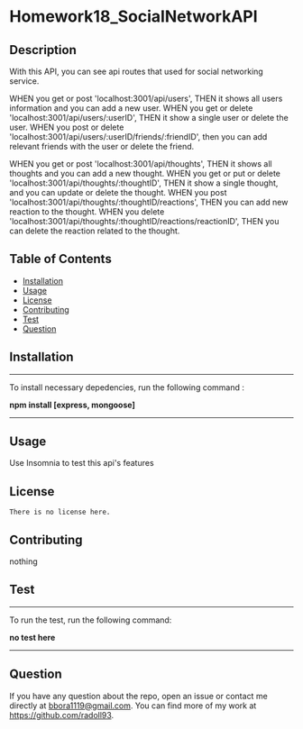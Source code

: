 # Homework18_SocialNetworkAPI




## Description 

With this API, you can see api routes that used for social networking service.

WHEN you get or post 'localhost:3001/api/users', THEN it shows all users information and you can add a new user.
WHEN you get or delete 'localhost:3001/api/users/:userID', THEN it show a single user or delete the user.
WHEN you post or delete 'localhost:3001/api/users/:userID/friends/:friendID', then you can add relevant friends with the user or delete the friend.



WHEN you get or post 'localhost:3001/api/thoughts', THEN it shows all thoughts and you can add a new thought.
WHEN you get or put or delete 'localhost:3001/api/thoughts/:thoughtID', THEN it show a single thought, and you can update or delete the thought.
WHEN you post 'localhost:3001/api/thoughts/:thoughtID/reactions', THEN you can add new reaction to the thought.
WHEN you delete 'localhost:3001/api/thoughts/:thoughtID/reactions/reactionID', THEN you can delete the reaction related to the thought.



## Table of Contents 

- [Installation](#Installation)
- [Usage](#Usage)
- [License](#License)
- [Contributing](#Contributing)
- [Test](#Test)
- [Question](#Question)



## Installation

  ---
  To install necessary depedencies, run the following command :
  
  **npm install [express, mongoose]**

  ---

## Usage

  Use Insomnia to test this api's features



## License

    There is no license here.
    

## Contributing

nothing


## Test

  ---
  To run the test, run the following command:
  
  **no test here**

  ---

## Question

If you have any question about the repo, open an issue or contact me directly at bbora1119@gmail.com. You can find more of my work at https://github.com/radoll93.





  